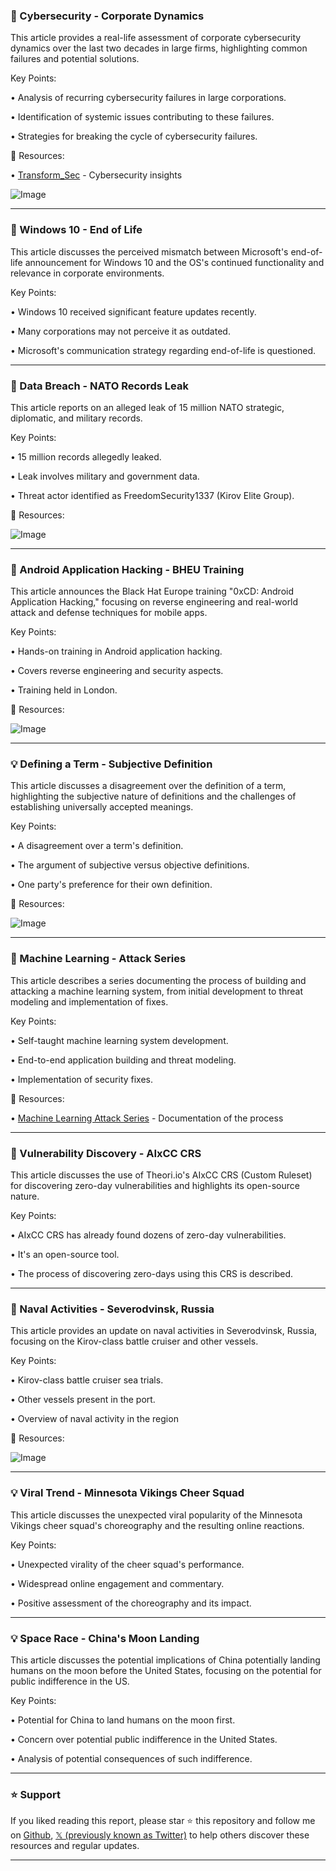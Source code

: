 ### 🤖 Cybersecurity - Corporate Dynamics

This article provides a real-life assessment of corporate cybersecurity dynamics over the last two decades in large firms, highlighting common failures and potential solutions.


Key Points:

•  Analysis of recurring cybersecurity failures in large corporations.

• Identification of systemic issues contributing to these failures.

•  Strategies for breaking the cycle of cybersecurity failures.


🔗 Resources:

• [Transform_Sec](https://x.com/Transform_Sec) - Cybersecurity insights

![Image](https://pbs.twimg.com/media/Gys89PGWMAMPcF0?format=jpg&name=small)


---
### 🤖 Windows 10 - End of Life

This article discusses the perceived mismatch between Microsoft's end-of-life announcement for Windows 10 and the OS's continued functionality and relevance in corporate environments.


Key Points:

• Windows 10 received significant feature updates recently.

• Many corporations may not perceive it as outdated.

•  Microsoft's communication strategy regarding end-of-life is questioned.


---
### 🤖 Data Breach - NATO Records Leak

This article reports on an alleged leak of 15 million NATO strategic, diplomatic, and military records.


Key Points:

•  15 million records allegedly leaked.

•  Leak involves military and government data.

•  Threat actor identified as FreedomSecurity1337 (Kirov Elite Group).


🔗 Resources:

![Image](https://pbs.twimg.com/media/GypI9EBWAAE92yW?format=jpg&name=small)


---
### 🤖 Android Application Hacking - BHEU Training

This article announces the Black Hat Europe training "0xCD: Android Application Hacking," focusing on reverse engineering and real-world attack and defense techniques for mobile apps.


Key Points:

• Hands-on training in Android application hacking.

•  Covers reverse engineering and security aspects.

•  Training held in London.


🔗 Resources:

![Image](https://pbs.twimg.com/media/GyrOoGrXoAAFPjQ?format=jpg&name=small)


---
### 💡 Defining a Term -  Subjective Definition

This article discusses a disagreement over the definition of a term, highlighting the subjective nature of definitions and the challenges of establishing universally accepted meanings.


Key Points:

•  A disagreement over a term's definition.

•  The argument of subjective versus objective definitions.

•  One party's preference for their own definition.


🔗 Resources:

![Image](https://pbs.twimg.com/media/Gyo4IvZXMAAMNh7?format=jpg&name=small)


---
### 🤖 Machine Learning - Attack Series

This article describes a series documenting the process of building and attacking a machine learning system, from initial development to threat modeling and implementation of fixes.


Key Points:

•  Self-taught machine learning system development.

•  End-to-end application building and threat modeling.

•  Implementation of security fixes.


🔗 Resources:

• [Machine Learning Attack Series](https://t.co/AhTL0V5eEu) - Documentation of the process


---
### 🤖 Vulnerability Discovery - AIxCC CRS

This article discusses the use of Theori.io's AIxCC CRS (Custom Ruleset) for discovering zero-day vulnerabilities and highlights its open-source nature.


Key Points:

•  AIxCC CRS has already found dozens of zero-day vulnerabilities.

•  It's an open-source tool.

•  The process of discovering zero-days using this CRS is described.


---
### 🤖 Naval Activities - Severodvinsk, Russia

This article provides an update on naval activities in Severodvinsk, Russia, focusing on the Kirov-class battle cruiser and other vessels.


Key Points:

•  Kirov-class battle cruiser sea trials.

•  Other vessels present in the port.

• Overview of naval activity in the region


🔗 Resources:

![Image](https://pbs.twimg.com/media/GyqBVnlWUAEyo2o?format=jpg&name=small)


---
### 💡 Viral Trend - Minnesota Vikings Cheer Squad

This article discusses the unexpected viral popularity of the Minnesota Vikings cheer squad's choreography and the resulting online reactions.


Key Points:

•  Unexpected virality of the cheer squad's performance.

•  Widespread online engagement and commentary.

•  Positive assessment of the choreography and its impact.


---
### 💡 Space Race - China's Moon Landing

This article discusses the potential implications of China potentially landing humans on the moon before the United States, focusing on the potential for public indifference in the US.


Key Points:

•  Potential for China to land humans on the moon first.

•  Concern over potential public indifference in the United States.

•  Analysis of potential consequences of such indifference.


---

### ⭐️ Support

If you liked reading this report, please star ⭐️ this repository and follow me on [Github](https://github.com/Drix10), [𝕏 (previously known as Twitter)](https://x.com/DRIX_10_) to help others discover these resources and regular updates.

---